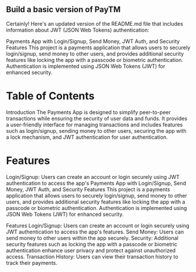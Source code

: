 
## Build a basic version of PayTM

Certainly! Here's an updated version of the README.md file that includes information about JWT (JSON Web Tokens) authentication:

Payments App with Login/Signup, Send Money, JWT Auth, and Security Features
This project is a payments application that allows users to securely login/signup, send money to other users, and provides additional security features like locking the app with a passcode or biometric authentication. Authentication is implemented using JSON Web Tokens (JWT) for enhanced security.

# Table of Contents
Introduction
The Payments App is designed to simplify peer-to-peer transactions while ensuring the security of user data and funds. It provides a user-friendly interface for managing transactions and includes features such as login/signup, sending money to other users, securing the app with a lock mechanism, and JWT authentication for user authentication.

# Features

Login/Signup: Users can create an account or login securely using JWT authentication to access the app's 
Payments App with Login/Signup, Send Money, JWT Auth, and Security Features
This project is a payments application that allows users to securely login/signup, send money to other users, and provides additional security features like locking the app with a passcode or biometric authentication. Authentication is implemented using JSON Web Tokens (JWT) for enhanced security.


Features
Login/Signup: Users can create an account or login securely using JWT authentication to access the app's features.
Send Money: Users can send money to other users within the app securely.
Security: Additional security features such as locking the app with a passcode or biometric authentication enhance user privacy and protect against unauthorized access.
Transaction History: Users can view their transaction history to track their payments.